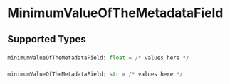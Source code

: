 # MinimumValueOfTheMetadataField


## Supported Types

### 

```python
minimumValueOfTheMetadataField: float = /* values here */
```

### 

```python
minimumValueOfTheMetadataField: str = /* values here */
```

